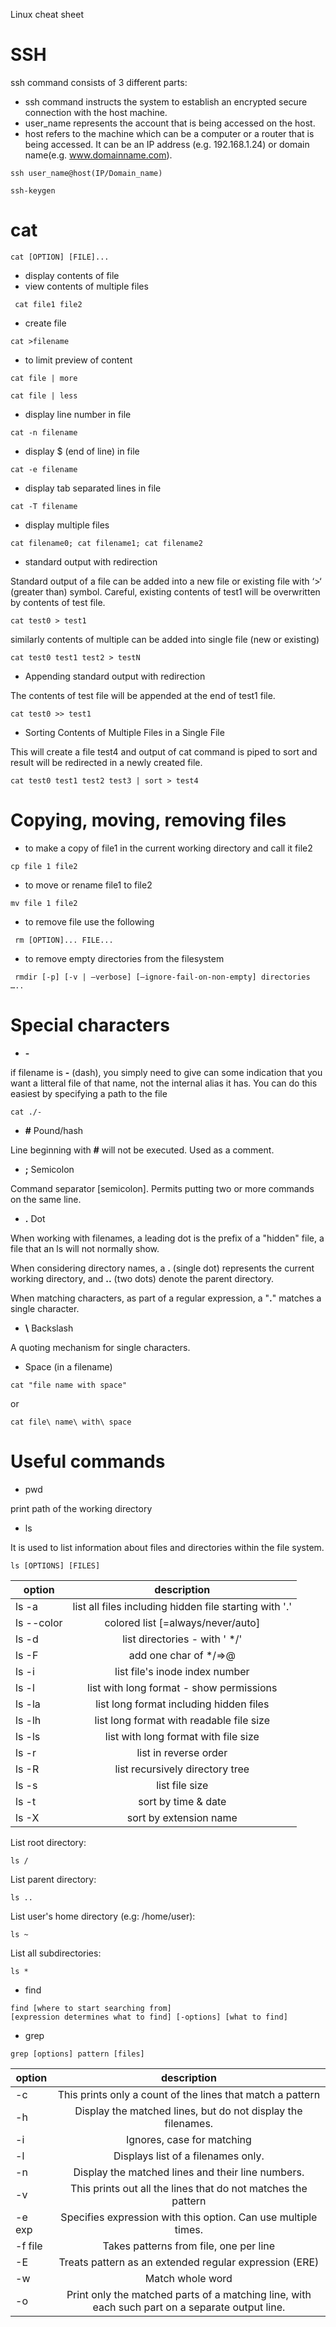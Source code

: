 Linux cheat sheet

# SSH

ssh command consists of 3 different parts:
+ ssh command instructs the system to establish an encrypted secure connection with the host machine.
+ user_name represents the account that is being accessed on the host.
+ host refers to the machine which can be a computer or a router that is being accessed. It can be an IP address (e.g. 192.168.1.24) or domain name(e.g. www.domainname.com).

```shell script
ssh user_name@host(IP/Domain_name)
```

``` shell script
ssh-keygen
```

# cat
``` shell script
cat [OPTION] [FILE]...
```

+ display contents of file
+ view contents of multiple files 

``` shell script
 cat file1 file2
```     
+ create file

 ``` shell script
cat >filename 
   ```
+ to limit preview of content
 ```shell script
cat file | more
 ```
``` shell script 
cat file | less 
 ```
 + display line number in file
 ``` shell script 
cat -n filename   
  ```
    
   + display $ (end of line) in file
   
 ``` shell script 
cat -e filename 
  ```
 + display tab separated lines in file
   
 ``` shell script 
 cat -T filename 
  ```
+ display multiple  files
   
 ``` shell script 
cat filename0; cat filename1; cat filename2
  ```
+ standard output with redirection 

Standard output of a file can be added into a new file or existing file with ‘>‘ (greater than) symbol. Careful, existing contents of test1 will be overwritten by contents of test file.
   
 ``` shell script 
cat test0 > test1
  ```
  
  similarly contents of multiple can be added into single file (new or existing)
  
   ``` shell script 
cat test0 test1 test2 > testN 
  ``` 
 + Appending standard output with redirection 

The contents of test file will be appended at the end of test1 file.
   
 ``` shell script 
cat test0 >> test1
  ```
+ Sorting Contents of Multiple Files in a Single File

This will create a file test4 and output of cat command is piped to sort and result will be redirected in a newly created file.
   
 ``` shell script 
cat test0 test1 test2 test3 | sort > test4
  ```
# Copying, moving, removing files

+ to make a copy of file1 in the current working directory and call it file2
``` shell script
cp file 1 file2
```
+ to move or rename  file1 to file2
``` shell script
mv file 1 file2
```  
 +  to remove file use the following
 ``` shell scrip
  rm [OPTION]... FILE...
```

 +  to remove empty directories from the filesystem 
 ``` shell scrip
  rmdir [-p] [-v | –verbose] [–ignore-fail-on-non-empty] directories …..
```

# Special characters

+  **-**

if filename is **-** (dash), you simply need to give can some indication that you want a litteral file of that name, not the internal alias it has. You can do this easiest by specifying a path to the file
``` shell script
cat ./-
```
+  **#**  Pound/hash

Line beginning with **#** will not be executed. Used  as a comment. 
+  **;**  Semicolon

Command separator [semicolon]. Permits putting two or more commands on the same line.

+  **.**  Dot

 When working with filenames, a leading dot is the prefix of a "hidden" file, a file that an ls will not normally show.
 
 When considering directory names, a **.** (single dot) represents the current working directory, and **..** (two dots)  denote the parent directory.
 
 When matching characters, as part of a regular expression, a "**.**" matches a single character. 
 
 +  **\\**  Backslash
 
 A quoting mechanism for single characters.
 
  +  Space (in a filename)
 
  ``` shell script
 cat "file name with space"
```
or 
 ``` shell script
 cat file\ name\ with\ space
```

# Useful commands

+   pwd

 print path of the working directory 
+   ls 

It is used to list information about files and directories within the file system.
 ``` shell script
ls [OPTIONS] [FILES]
```
| option     | description        |
| ------------- |:-------------:| 
|ls -a      | list all files including hidden file starting with '.' | 
| ls --color     | colored list [=always/never/auto]    |
| ls -d  | list directories - with ' */'    |
| ls -F | add one char of */=>@| to enteries     |
| ls -i  |list file's inode index number      |
| ls -l| list with long format - show permissions     |
| ls -la  | list long format including hidden files    |
| ls -lh | list long format with readable file size      |
| ls -ls |list with long format with file size     |
| ls -r |list in reverse order   |
| ls -R |list recursively directory tree   |
| ls -s |list file size    |
| ls -t |sort by time & date   |
| ls -X |sort by extension name    |	
 	
 List root directory:

 ``` shell script
 ls /
````


List parent directory:
 ``` shell script
 ls ..
````

List user's home directory (e.g: /home/user):

 ``` shell script
 ls ~
````

List all subdirectories:

 ``` shell script
 ls *
```
+ find
 ``` shell script
find [where to start searching from]
 [expression determines what to find] [-options] [what to find]
 ```
 + grep
 
 ``` shell script
 grep [options] pattern [files]
  ```	
| option     | description        |
| ------------- |:-------------:| 
|-c      | This prints only a count of the lines that match a pattern| 
| -h    | Display the matched lines, but do not display the filenames.   |
| -i  | Ignores, case for matching |
| -l  | Displays list of a filenames only.    |
|-n   |Display the matched lines and their line numbers. |
| -v | This prints out all the lines that do not matches the pattern    |
| -e  exp| Specifies expression with this option. Can use multiple times.   |
| -f file| Takes patterns from file, one per line    |
| -E |Treats pattern as an extended regular expression (ERE)    |
| -w |Match whole word   |
| -o |Print only the matched parts of a matching line, with each such part on a separate output line. 	   |

